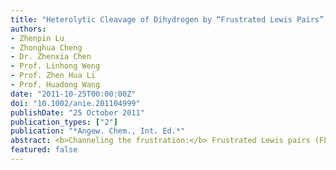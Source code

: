 ```yaml
---
title: "Heterolytic Cleavage of Dihydrogen by “Frustrated Lewis Pairs” Comprising Bis (2, 4, 6-tris (trifluoromethyl) phenyl) borane and Amines: Stepwise versus Concerted Mechanism"
authors:
- Zhenpin Lu
- Zhonghua Cheng
- Dr. Zhenxia Chen
- Prof. Linhong Weng 
- Prof. Zhen Hua Li  
- Prof. Huadong Wang
date: "2011-10-25T00:00:00Z"
doi: "10.1002/anie.201104999"
publishDate: "25 October 2011"
publication_types: ["2"]
publication: "*Angew. Chem., Int. Ed.*"
abstract: <b>Channeling the frustration:</b> Frustrated Lewis pairs (FLPs) consisting of ArF<sub>2</sub>BH <b>1</b> with NEt<sub>3</sub> or DABCO can activate H<sub>2</sub> under mild conditions. Theoretical calculations suggest two distinct reaction pathways for these two FLPs. For the “more frustrated” ArF<sub>2</sub>BH/NEt<sub>3</sub>, H<sub>2</sub> is activated in a stepwise manner; for the “less frustrated” ArF<sub>2</sub>BH/DABCO, H<sub>2</sub> is activated in a concerted fashion (see scheme).
featured: false
---
```



